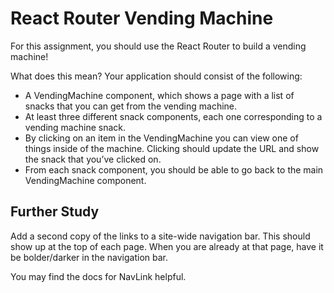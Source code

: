 # React Router Vending Machine

For this assignment, you should use the React Router to build a vending machine!

What does this mean? Your application should consist of the following:

- A VendingMachine component, which shows a page with a list of snacks that you can get from the vending machine.
- At least three different snack components, each one corresponding to a vending machine snack.
- By clicking on an item in the VendingMachine you can view one of things inside of the machine. Clicking should update the URL and show the snack that you’ve clicked on.
- From each snack component, you should be able to go back to the main VendingMachine component.

## Further Study

Add a second copy of the links to a site-wide navigation bar. This should show up at the top of each page. When you are already at that page, have it be bolder/darker in the navigation bar.

You may find the docs for NavLink helpful.
